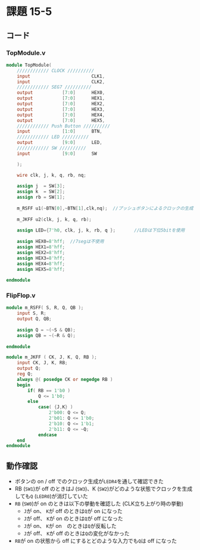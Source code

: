 # 課題 15-5
## コード
### TopModule.v
```v
module TopModule(
	//////////// CLOCK //////////
	input 		          		CLK1,
	input 		          		CLK2,
	//////////// SEG7 //////////
	output		     [7:0]		HEX0,
	output		     [7:0]		HEX1,
	output		     [7:0]		HEX2,
	output		     [7:0]		HEX3,
	output		     [7:0]		HEX4,
	output		     [7:0]		HEX5,
	//////////// Push Button //////////
	input 		     [1:0]		BTN,
	//////////// LED //////////
	output		     [9:0]		LED,
	//////////// SW //////////
	input 		     [9:0]		SW

	);

	wire clk, j, k, q, rb, nq;
	
	assign j  = SW[3];
	assign k  = SW[2];
	assign rb = SW[1];
	
	m_RSFF u1(~BTN[0],~BTN[1],clk,nq);	//プッシュボタンによるクロックの生成
	
	m_JKFF u2(clk, j, k, q, rb);
	
	assign LED={7'h0, clk, j, k, rb, q };		//LEDは下位5bitを使用
	
	assign HEX0=8'hff;	//7segは不使用
	assign HEX1=8'hff;
	assign HEX2=8'hff;
	assign HEX3=8'hff;
	assign HEX4=8'hff;
	assign HEX5=8'hff;
	
endmodule
```

### FlipFlop.v
```v
module m_RSFF( S, R, Q, QB );
    input S, R;
    output Q, QB;
	 
    assign Q = ~(~S & QB);
    assign QB = ~(~R & Q);
	 
endmodule

module m_JKFF ( CK, J, K, Q, RB );
	input CK, J, K, RB;
	output Q;
	reg Q;
	always @( posedge CK or negedge RB )
	begin
		if( RB == 1'b0 )
			Q <= 1'b0;
		else
			case( {J,K} )
				2'b00: Q <= Q;
				2'b01: Q <= 1'b0;
				2'b10: Q <= 1'b1;
				2'b11: Q <= ~Q;
			endcase
	end
endmodule
```

## 動作確認
- ボタンの on / off でのクロック生成が`LEDR4`を通して確認できた
- RB (`SW1`)が off のときはJ (`SW3`)、K (`SW2`)がどのような状態でクロックを生成しても`Q` (`LEDR0`)が消灯していた
- `RB` (`SW0`)が on のときは以下の挙動を確認した (CLK立ち上がり時の挙動)
    - `J`が on、 `K`が off のときは`Q`が on になった
    - `J`が off、 `K`が on のときは`Q`が off になった
    - `J`が on、 `K`が on　のときは`Q`が反転した
    - `J`が off、 `K`が off のときは`Q`の変化がなかった
- `RB`が on の状態から off にするとどのような入力でも`Q`は off になった

